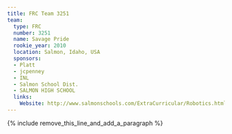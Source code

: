 ```yaml
---
title: FRC Team 3251
team:
  type: FRC
  number: 3251
  name: Savage Pride
  rookie_year: 2010
  location: Salmon, Idaho, USA
  sponsors:
  - Platt
  - jcpenney
  - INL
  - Salmon School Dist.
  - SALMON HIGH SCHOOL
  links:
    Website: http://www.salmonschools.com/ExtraCurricular/Robotics.html
---
```


{% include remove_this_line_and_add_a_paragraph %}